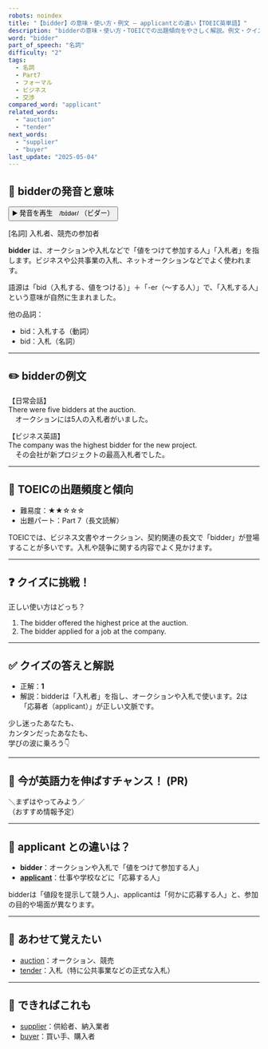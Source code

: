 ```yaml
---
robots: noindex
title: "【bidder】の意味・使い方・例文 ― applicantとの違い【TOEIC英単語】"
description: "bidderの意味・使い方・TOEICでの出題傾向をやさしく解説。例文・クイズ付きでapplicantとの違いもわかりやすく学べます。"
word: "bidder"
part_of_speech: "名詞"
difficulty: "2"
tags:
  - 名詞
  - Part7
  - フォーマル
  - ビジネス
  - 交渉
compared_word: "applicant"
related_words:
  - "auction"
  - "tender"
next_words:
  - "supplier"
  - "buyer"
last_update: "2025-05-04"
---
```


## 🔰 bidderの発音と意味

<button class="play-audio" onclick="playTTS('bidder')">
  <span class="play-audio-main">
    ▶️ 発音を再生　/bɪ́dər/
  </span>
  <span class="play-audio-sub">
    （ビダー）
  </span>
</button>

[名詞] 入札者、競売の参加者

**bidder** は、オークションや入札などで「値をつけて参加する人」「入札者」を指します。ビジネスや公共事業の入札、ネットオークションなどでよく使われます。

語源は「bid（入札する、値をつける）」＋「-er（～する人）」で、「入札する人」という意味が自然に生まれました。

他の品詞：  
- bid：入札する（動詞）
- bid：入札（名詞）

---

## ✏️ bidderの例文

【日常会話】  
There were five bidders at the auction.  
　オークションには5人の入札者がいました。

【ビジネス英語】  
The company was the highest bidder for the new project.  
　その会社が新プロジェクトの最高入札者でした。

---

## 🎯 TOEICの出題頻度と傾向

- 難易度：★★☆☆☆
- 出題パート：Part 7（長文読解）

TOEICでは、ビジネス文書やオークション、契約関連の長文で「bidder」が登場することが多いです。入札や競争に関する内容でよく見かけます。

---

## ❓ クイズに挑戦！

正しい使い方はどっち？

1. The bidder offered the highest price at the auction.  
2. The bidder applied for a job at the company.

---

## ✅ クイズの答えと解説

- 正解：**1**
- 解説：bidderは「入札者」を指し、オークションや入札で使います。2は「応募者（applicant）」が正しい文脈です。

少し迷ったあなたも、  
カンタンだったあなたも、  
学びの波に乗ろう👇️

---

## 🚀 今が英語力を伸ばすチャンス！ (PR)

<div class="info-center">
＼まずはやってみよう／<br>  
（おすすめ情報予定）
</div>

---

## 🤔  applicant との違いは？

- **bidder**：オークションや入札で「値をつけて参加する人」
- **[applicant](/word/applicant/)**：仕事や学校などに「応募する人」

bidderは「値段を提示して競う人」、applicantは「何かに応募する人」と、参加の目的や場面が異なります。

---

## 🧩 あわせて覚えたい

- [auction](/word/auction/)：オークション、競売
- [tender](/word/tender/)：入札（特に公共事業などの正式な入札）

---

## 📖 できればこれも

- [supplier](/word/supplier/)：供給者、納入業者
- [buyer](/word/buyer/)：買い手、購入者

<!-- cvid: aid01_bid08 -->
